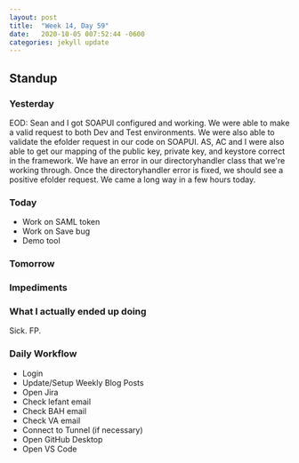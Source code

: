 ```yaml
---
layout: post
title:  "Week 14, Day 59"
date:   2020-10-05 007:52:44 -0600
categories: jekyll update
---
```


## Standup
  
### Yesterday
EOD: Sean and I got SOAPUI configured and working. We were able to make a valid request to both Dev and Test environments. We were also able to validate the efolder request in our code on SOAPUI.
AS, AC and I were also able to get our mapping of the public key, private key, and keystore correct in the framework. We have an error in our directoryhandler class that we're working through. Once the directoryhandler error is fixed, we should see a positive efolder request. We came a long way in a few hours today.

### Today
* Work on SAML token
* Work on Save bug
* Demo tool
   
### Tomorrow
  
### Impediments

### What I actually ended up doing

Sick. FP.

### Daily Workflow
* Login
* Update/Setup Weekly Blog Posts
* Open Jira
* Check lefant email
* Check BAH email
* Check VA email
* Connect to Tunnel (if necessary)
* Open GitHub Desktop
* Open VS Code

